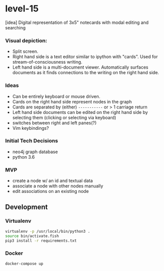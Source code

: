 # level-15
[idea] Digital representation of 3x5" notecards with modal editing and searching

### Visual depiction:
* Split screen.  
* Right hand side is a text editor similar to ipython with "cards".  Used for stream-of-consciousness writing.
* Left hand side is a multi-document viewer.  Automatically surfaces documents as it finds connections to the writing on the right hand side.

### Ideas
* Can be entirely keyboard or mouse driven.
* Cards on the right hand side represent nodes in the graph
* Cards are separated by (either) `-----------` or > 1 carriage return
* Left hand side documents can be edited on the right hand side by selecting them (clicking or selecting via keyboard)
* <esc> switches between right and left panes(?)
* Vim keybindings?

### Initial Tech Decisions
* neo4j graph database
* python 3.6

### MVP
* create a node w/ an id and textual data
* associate a node with other nodes manually
* edit associations on an existing node
  
 
## Development

### Virtualenv

```bash
virtualenv -p /usr/local/bin/python3 .
source bin/activate.fish
pip3 install -r requirements.txt
```

### Docker

```bash
docker-compose up
```
